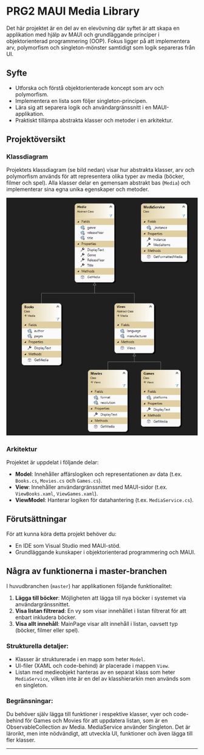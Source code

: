 # PRG2 MAUI Media Library

Det här projektet är en del av en elevövning där syftet är att skapa en applikation med hjälp av MAUI och grundläggande principer i objektorienterad programmering (OOP). Fokus ligger på att implementera arv, polymorfism och singleton-mönster samtidigt som logik separeras från UI.

## Syfte

- Utforska och förstå objektorienterade koncept som arv och polymorfism.
- Implementera en lista som följer singleton-principen.
- Lära sig att separera logik och användargränssnitt i en MAUI-applikation.
- Praktiskt tillämpa abstrakta klasser och metoder i en arkitektur.

## Projektöversikt

### Klassdiagram

Projektets klassdiagram (se bild nedan) visar hur abstrakta klasser, arv och polymorfism används för att representera olika typer av media (böcker, filmer och spel). Alla klasser delar en gemensam abstrakt bas (`Media`) och implementerar sina egna unika egenskaper och metoder.

![Klassdiagram](PRG2_MAUI_MediaLibrary/Resources/Images/classdiagram.png)

### Arkitektur

Projektet är uppdelat i följande delar:

- **Model**: Innehåller affärslogiken och representationen av data (t.ex. `Books.cs`, `Movies.cs` och `Games.cs`).
- **View**: Innehåller användargränssnittet med MAUI-sidor (t.ex. `ViewBooks.xaml`, `ViewGames.xaml`).
- **ViewModel**: Hanterar logiken för datahantering (t.ex. `MediaService.cs`).

## Förutsättningar

För att kunna köra detta projekt behöver du:

- En IDE som Visual Studio med MAUI-stöd.
- Grundläggande kunskaper i objektorienterad programmering och MAUI.

## Några av funktionerna i master-branchen

I huvudbranchen (`master`) har applikationen följande funktionalitet:

1. **Lägga till böcker**: Möjligheten att lägga till nya böcker i systemet via användargränssnittet.
2. **Visa listan filtrerad**: En vy som visar innehållet i listan filtrerat för att enbart inkludera böcker.
3. **Visa allt innehåll**: MainPage visar allt innehåll i listan, oavsett typ (böcker, filmer eller spel).

### Strukturella detaljer:

- Klasser är strukturerade i en mapp som heter `Model`.
- UI-filer (XAML och code-behind) är placerade i mappen `View`.
- Listan med medieobjekt hanteras av en separat klass som heter `MediaService`, vilken inte är en del av klasshierarkin men används som en singleton.

### Begränsningar:

Du behöver själv lägga till funktioner i respektive klasser, vyer och code-behind för Games och Movies för att uppdatera listan, som är en ObservableCollection av Media. MediaService använder Singleton. Det är lärorikt, men inte nödvändigt, att utveckla UI, funktioner och även lägga till fler klasser.

---
